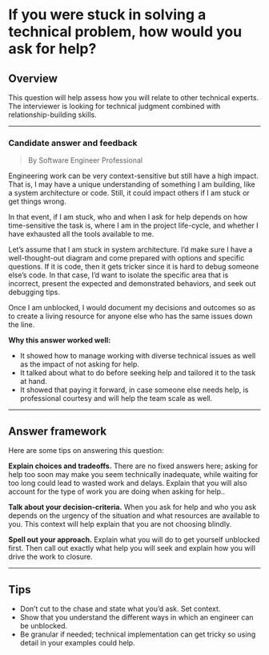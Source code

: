 # If you were stuck in solving a technical problem, how would you ask for help?

## Overview
This question will help assess how you will relate to other technical experts. The interviewer is looking for technical judgment combined with relationship-building skills.

---

### Candidate answer and feedback
> By Software Engineer Professional

Engineering work can be very context-sensitive but still have a high impact. That is, I may have a unique understanding of something I am building, like a system architecture or code. Still, it could impact others if I am stuck or get things wrong.

In that event, if I am stuck, who and when I ask for help depends on how time-sensitive the task is, where I am in the project life-cycle, and whether I have exhausted all the tools available to me.

Let’s assume that I am stuck in system architecture. I’d make sure I have a well-thought-out diagram and come prepared with options and specific questions. If it is code, then it gets tricker since it is hard to debug someone else’s code. In that case, I’d want to isolate the specific area that is incorrect, present the expected and demonstrated behaviors, and seek out debugging tips.

Once I am unblocked, I would document my decisions and outcomes so as to create a living resource for anyone else who has the same issues down the line.

**Why this answer worked well:**

* It showed how to manage working with diverse technical issues as well as the impact of not asking for help.
* It talked about what to do before seeking help and tailored it to the task at hand.
* It showed that paying it forward, in case someone else needs help, is professional courtesy and will help the team scale as well.

---

## Answer framework

Here are some tips on answering this question:

**Explain choices and tradeoffs.** There are no fixed answers here; asking for help too soon may make you seem technically inadequate, while waiting for too long could lead to wasted work and delays. Explain that you will also account for the type of work you are doing when asking for help..

**Talk about your decision-criteria.** When you ask for help and who you ask depends on the urgency of the situation and what resources are available to you. This context will help explain that you are not choosing blindly.

**Spell out your approach.** Explain what you will do to get yourself unblocked first. Then call out exactly what help you will seek and explain how you will drive the work to closure.

---

## Tips

* Don’t cut to the chase and state what you’d ask. Set context.
* Show that you understand the different ways in which an engineer can be unblocked.
* Be granular if needed; technical implementation can get tricky so using detail in your examples could help.
